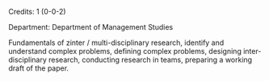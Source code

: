 Credits: 1 (0-0-2)

Department: Department of Management Studies

Fundamentals of zinter / multi-disciplinary research, identify and understand complex problems, defining complex problems, designing inter-disciplinary research, conducting research in teams, preparing a working draft of the paper.